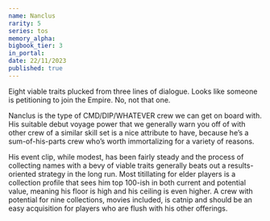 ```yaml
---
name: Nanclus
rarity: 5
series: tos
memory_alpha:
bigbook_tier: 3
in_portal:
date: 22/11/2023
published: true
---
```


Eight viable traits plucked from three lines of dialogue. Looks like someone is petitioning to join the Empire. No, not that one.

Nanclus is the type of CMD/DIP/WHATEVER crew we can get on board with. His suitable debut voyage power that we generally warn you off of with other crew of a similar skill set is a nice attribute to have, because he’s a sum-of-his-parts crew who’s worth immortalizing for a variety of reasons. 

His event clip, while modest, has been fairly steady and the process of collecting names with a bevy of viable traits generally beats out a results-oriented strategy in the long run. Most titillating for elder players is a collection profile that sees him top 100-ish in both current and potential value, meaning his floor is high and his ceiling is even higher. A crew with potential for nine collections, movies included, is catnip and should be an easy acquisition for players who are flush with his other offerings.
